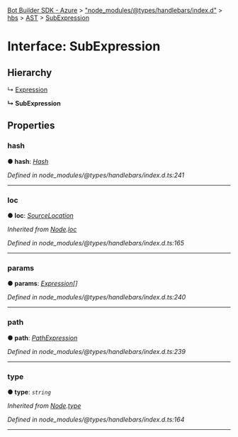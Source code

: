 [Bot Builder SDK - Azure](../README.md) > ["node_modules/@types/handlebars/index.d"](../modules/_node_modules__types_handlebars_index_d_.md) > [hbs](../modules/_node_modules__types_handlebars_index_d_.hbs.md) > [AST](../modules/_node_modules__types_handlebars_index_d_.hbs.ast.md) > [SubExpression](../interfaces/_node_modules__types_handlebars_index_d_.hbs.ast.subexpression.md)



# Interface: SubExpression

## Hierarchy


↳  [Expression](_node_modules__types_handlebars_index_d_.hbs.ast.expression.md)

**↳ SubExpression**








## Properties
<a id="hash"></a>

###  hash

**●  hash**:  *[Hash](_node_modules__types_handlebars_index_d_.hbs.ast.hash.md)* 

*Defined in node_modules/@types/handlebars/index.d.ts:241*





___

<a id="loc"></a>

###  loc

**●  loc**:  *[SourceLocation](_node_modules__types_handlebars_index_d_.hbs.ast.sourcelocation.md)* 

*Inherited from [Node](_node_modules__types_handlebars_index_d_.hbs.ast.node.md).[loc](_node_modules__types_handlebars_index_d_.hbs.ast.node.md#loc)*

*Defined in node_modules/@types/handlebars/index.d.ts:165*





___

<a id="params"></a>

###  params

**●  params**:  *[Expression](_node_modules__types_handlebars_index_d_.hbs.ast.expression.md)[]* 

*Defined in node_modules/@types/handlebars/index.d.ts:240*





___

<a id="path"></a>

###  path

**●  path**:  *[PathExpression](_node_modules__types_handlebars_index_d_.hbs.ast.pathexpression.md)* 

*Defined in node_modules/@types/handlebars/index.d.ts:239*





___

<a id="type"></a>

###  type

**●  type**:  *`string`* 

*Inherited from [Node](_node_modules__types_handlebars_index_d_.hbs.ast.node.md).[type](_node_modules__types_handlebars_index_d_.hbs.ast.node.md#type)*

*Defined in node_modules/@types/handlebars/index.d.ts:164*





___


